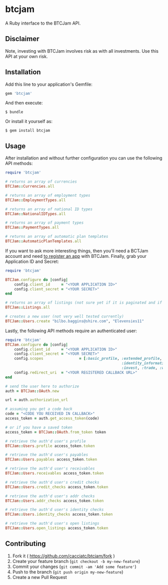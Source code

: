 # btcjam

A Ruby interface to the BTCJam API.

## Disclaimer

Note, investing with BTCJam involves risk as with all investments. Use this API at your own risk.

## Installation

Add this line to your application's Gemfile:

```ruby
gem 'btcjam'
```

And then execute:

    $ bundle

Or install it yourself as:

    $ gem install btcjam

## Usage

After installation and without further configuration you can use the following API methods:

```ruby
require 'btcjam'

# returns an array of currencies
BTCJam::Currencies.all

# returns an array of employment types
BTCJam::EmploymentTypes.all

# returns an array of national ID types
BTCJam::NationalIDTypes.all

# returns an array of payment types
BTCJam::PaymentTypes.all

# returns an array of automatic plan templates
BTCJam::AutomaticPlanTemplates.all
```

If you want to ask more interesting things, then you'll need a BCTJam account and need [to register an app](https://btcjam.com/oauth/applications) with BTCJam. Finally, grab your Application ID and Secret:

```ruby
require 'btcjam'

BTCJam.configure do |config|
	config.client_id     = "<YOUR APPLICATION ID>"
	config.client_secret = "<YOUR SECRET>"
end

# returns an array of listings (not sure yet if it is paginated and if so how)
BTCJam::Listings.all

# creates a new user (not very well tested currently)
BTCJam::Users.create "bilbo.baggins@shire.com", "Elevensies11"
```

Lastly, the following API methods require an authenticated user:

```ruby
require 'btcjam'
BTCJam.configure do |config|
	config.client_id     = "<YOUR APPLICATION ID>"
	config.client_secret = "<YOUR SECRET>"
	config.scopes				 = [:basic_profile, :extended_profile, :make_loan,
													:identity_information, :address_information, :income_information,
													:invest, :trade, :withdraw, :submit_documents, :manage_references]
	config.redirect_uri  = "<YOUR REGISTERED CALLBACK URL>"
end

# send the user here to authorize
auth = BTCJam::OAuth.new

url = auth.authorization_url

# assuming you get a code back
code = "<CODE YOU RECEIVED IN CALLBACK>"
access_token = auth.get_access_token(code)

# or if you have a saved token
access_token = BTCJam::OAuth.from_token token

# retrieve the auth'd user's profile
BTCJam::Users.profile access_token.token

# retrieve the auth'd user's payables
BTCJam::Users.payables access_token.token

# retrieve the auth'd user's receivables
BTCJam::Users.receivables access_token.token

# retrieve the auth'd user's credit checks
BTCJam::Users.credit_checks access_token.token

# retrieve the auth'd user's addr checks
BTCJam::Users.addr_checks access_token.token

# retrieve the auth'd user's identity checks
BTCJam::Users.identity_checks access_token.token

# retrieve the auth'd user's open listings
BTCJam::Users.open_listings access_token.token
```

## Contributing

1. Fork it ( https://github.com/cacciatc/btcjam/fork )
2. Create your feature branch (`git checkout -b my-new-feature`)
3. Commit your changes (`git commit -am 'Add some feature'`)
4. Push to the branch (`git push origin my-new-feature`)
5. Create a new Pull Request
